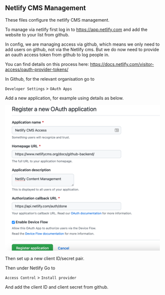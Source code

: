 ## Netlify CMS Management

These files configure the netlify CMS management.

To manage via netlify first log in to <https://app.netlify.com> and add the website to your list from github.

In config, we are managing access via github, which means we only need to add users on github, not via the Netlify cms. But we do now need to provide an oauth access token from github to log people in. 

You can find details on this process here: <https://docs.netlify.com/visitor-access/oauth-provider-tokens/>

In Github, for the relevant organisation go to 

`Developer Settings` > `OAuth Apps`

Add a new application, for example using details as below.

![](oauth-settings.png)

Then set up a new client ID/secret pair.

Then under Netlify Go to 

`Access Control` > `Install provider`

And add the client ID and client secret from github.
